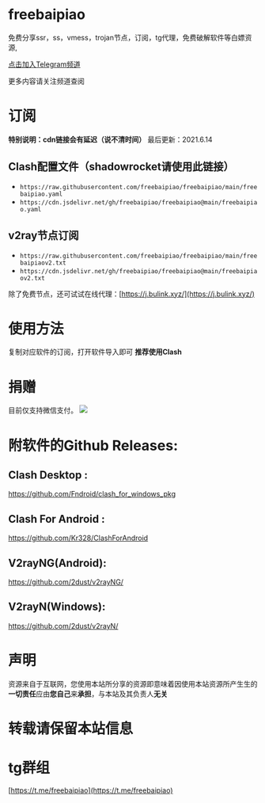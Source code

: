 # freebaipiao

免费分享ssr，ss，vmess，trojan节点，订阅，tg代理，免费破解软件等白嫖资源,

[点击加入Telegram频道](https://t.me/freebaipiao)

更多内容请关注频道查阅

# 订阅
**特别说明：cdn链接会有延迟（说不清时间）**
最后更新：2021.6.14
## Clash配置文件（shadowrocket请使用此链接）

- `https://raw.githubusercontent.com/freebaipiao/freebaipiao/main/freebaipiao.yaml`
- `https://cdn.jsdelivr.net/gh/freebaipiao/freebaipiao@main/freebaipiao.yaml`


## v2ray节点订阅  

- `https://raw.githubusercontent.com/freebaipiao/freebaipiao/main/freebaipiaov2.txt`  
- `https://cdn.jsdelivr.net/gh/freebaipiao/freebaipiao@main/freebaipiaov2.txt`

除了免费节点，还可试试在线代理：[https://j.bulink.xyz/](https://j.bulink.xyz/)


# 使用方法

复制对应软件的订阅，打开软件导入即可
**推荐使用Clash**

# 捐赠
目前仅支持微信支付。
![](https://cdn.jsdelivr.net/gh/freebaipiao/freebaipiao@web/wechatpay.png)

# 附软件的Github Releases:
## Clash Desktop : 
https://github.com/Fndroid/clash_for_windows_pkg

## Clash For Android : 
https://github.com/Kr328/ClashForAndroid

## V2rayNG(Android):
https://github.com/2dust/v2rayNG/

## V2rayN(Windows):
https://github.com/2dust/v2rayN/

# **声明**
资源来自于互联网，您使用本站所分享的资源即意味着因使用本站资源所产生生的**一切责任**应由**您自己**来**承担**，与本站及其负责人**无关**

# 转载请保留本站信息

# tg群组
[https://t.me/freebaipiao](https://t.me/freebaipiao)
